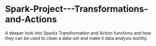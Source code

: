 # Spark-Project---Transformations-and-Actions
A deeper look into Sparks Transformation and Action functions and how they can be used to clean a data-set and make it data analysis worthy.

